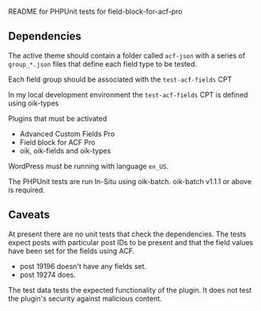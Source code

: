 README for PHPUnit tests for field-block-for-acf-pro

## Dependencies

The active theme should contain a folder called `acf-json` with
a series of `group_*.json` files that define each field type to be tested.

Each field group should be associated with the `test-acf-fields` CPT

In my local development environment the `test-acf-fields` CPT is defined using oik-types

Plugins that must be activated
- Advanced Custom Fields Pro 
- Field block for ACF Pro
- oik, oik-fields and oik-types

WordPress must be running with language `en_US`.

The PHPUnit tests are run In-Situ using oik-batch.
oik-batch v1.1.1 or above is required.

## Caveats

At present there are no unit tests that check the dependencies.
The tests expect posts with particular post IDs to be present
and that the field values have been set for the fields using ACF.

- post 19196 doesn't have any fields set.
- post 19274 does. 

The test data tests the expected functionality of the plugin.
It does not test the plugin's security against malicious content. 